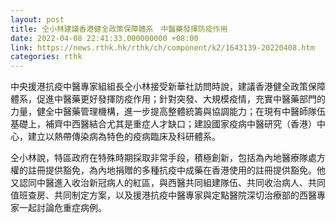 ```yaml
---
layout: post
title: 仝小林建議香港健全政策保障體系　中醫藥發揮防疫作用
date: 2022-04-08 22:41:33.000000000 +08:00
link: https://news.rthk.hk/rthk/ch/component/k2/1643139-20220408.htm
categories: rthk
---
```


中央援港抗疫中醫專家組組長仝小林接受新華社訪問時說，建議香港健全政策保障體系，促進中醫藥更好發揮防疫作用；針對突發、大規模疫情，充實中醫藥部門的力量，健全中醫藥管理機構，進一步提高整體統籌與協調能力；在現有中醫師隊伍基礎上，補齊中西醫結合尤其是重症人才缺口；建設國家疫病中醫研究（香港）中心，建立以熱帶傳染病為特色的疫病臨床及科研體系。

仝小林說，特區政府在特殊時期採取非常手段，積極創新，包括為內地醫療隊處方權的註冊提供豁免，為內地捐贈的多種抗疫中成藥在香港使用的註冊提供豁免。他又認同中醫進入收治新冠病人的紅區，與西醫共同組建隊伍、共同收治病人、共同值班查房、共同制定方案，以及援港抗疫中醫專家與定點醫院深切治療部的西醫專家一起討論危重症病例。
